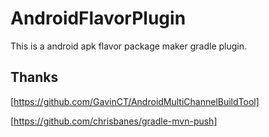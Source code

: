 # AndroidFlavorPlugin

This is a android apk flavor package maker gradle plugin.

## Thanks

[https://github.com/GavinCT/AndroidMultiChannelBuildTool]

[https://github.com/chrisbanes/gradle-mvn-push]
